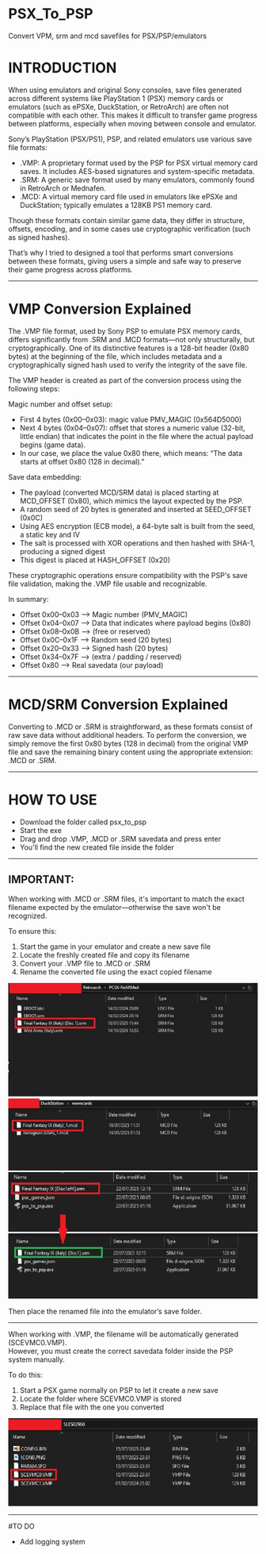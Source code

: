 # PSX_To_PSP
Convert VPM, srm and mcd savefiles for PSX/PSP/emulators


# INTRODUCTION

When using emulators and original Sony consoles, save files generated across different systems like PlayStation 1 (PSX) memory cards or emulators (such as ePSXe, DuckStation, or RetroArch) are often not compatible with each other. This makes it difficult to transfer game progress between platforms, especially when moving between console and emulator.

Sony’s PlayStation (PSX/PS1), PSP, and related emulators use various save file formats:
- .VMP: A proprietary format used by the PSP for PSX virtual memory card saves. It includes AES-based signatures and system-specific metadata.
- .SRM: A generic save format used by many emulators, commonly found in RetroArch or Mednafen.
- .MCD: A virtual memory card file used in emulators like ePSXe and DuckStation; typically emulates a 128KB PS1 memory card.

Though these formats contain similar game data, they differ in structure, offsets, encoding, and in some cases use cryptographic verification (such as signed hashes).

That’s why I tried to designed a tool that performs smart conversions between these formats, giving users a simple and safe way to preserve their game progress across platforms.

---

# VMP Conversion Explained

The .VMP file format, used by Sony PSP to emulate PSX memory cards, differs significantly from .SRM and .MCD formats—not only structurally, but cryptographically. One of its distinctive features is a 128-bit header (0x80 bytes) at the beginning of the file, which includes metadata and a cryptographically signed hash used to verify the integrity of the save file.

The VMP header is created as part of the conversion process using the following steps:

Magic number and offset setup:
- First 4 bytes (0x00–0x03): magic value PMV_MAGIC (0x564D5000)
- Next 4 bytes (0x04–0x07): offset that stores a numeric value (32-bit, little endian) that indicates the point in the file where the actual payload begins (game data).
- In our case, we place the value 0x80 there, which means: “The data starts at offset 0x80 (128 in decimal).”

Save data embedding:
- The payload (converted MCD/SRM data) is placed starting at MCD_OFFSET (0x80), which mimics the layout expected by the PSP.
- A random seed of 20 bytes is generated and inserted at SEED_OFFSET (0x0C)
- Using AES encryption (ECB mode), a 64-byte salt is built from the seed, a static key and IV
- The salt is processed with XOR operations and then hashed with SHA-1, producing a signed digest
- This digest is placed at HASH_OFFSET (0x20)

These cryptographic operations ensure compatibility with the PSP's save file validation, making the .VMP file usable and recognizable.

In summary:

- Offset 0x00–0x03	--> Magic number (PMV_MAGIC)
- Offset 0x04–0x07	--> Data that indicates where payload begins (0x80)
- Offset 0x08–0x0B	--> (free or reserved)
- Offset 0x0C–0x1F	--> Random seed (20 bytes)
- Offset 0x20–0x33	--> Signed hash (20 bytes)
- Offset 0x34–0x7F	--> (extra / padding / reserved)
- Offset 0x80 --> Real savedata (our payload)

---

# MCD/SRM Conversion Explained

Converting to .MCD or .SRM is straightforward, as these formats consist of raw save data without additional headers. To perform the conversion, we simply remove the first 0x80 bytes (128 in decimal) from the original VMP file and save the remaining binary content using the appropriate extension: .MCD or .SRM.

---

# HOW TO USE

- Download the folder called psx_to_psp
- Start the exe
- Drag and drop .VMP, .MCD or .SRM savedata and press enter
- You'll find the new created file inside the folder

---

## IMPORTANT:

When working with .MCD or .SRM files, it's important to match the exact filename expected by the emulator—otherwise the save won't be recognized.

To ensure this:

1. Start the game in your emulator and create a new save file  
2. Locate the freshly created file and copy its filename  
3. Convert your .VMP file to .MCD or .SRM
4. Rename the converted file using the exact copied filename  

![](screenshot/original_savedata.jpg)  
![](screenshot/converted_savedata.jpg)

Then place the renamed file into the emulator’s save folder.

---

When working with .VMP, the filename will be automatically generated (SCEVMC0.VMP).  
However, you must create the correct savedata folder inside the PSP system manually.

To do this:

1. Start a PSX game normally on PSP to let it create a new save  
2. Locate the folder where SCEVMC0.VMP is stored  
3. Replace that file with the one you converted  

![](screenshot/vmp_savedata.jpg)

---

#TO DO

- Add logging system
